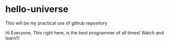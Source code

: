 # hello-universe
This will be my practical use of github repository

Hi Everyone,
This right here, is the best programmer of all times! 
Watch and learn!!!
